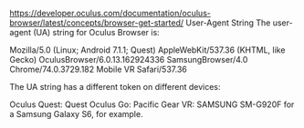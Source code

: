 https://developer.oculus.com/documentation/oculus-browser/latest/concepts/browser-get-started/
User-Agent String
The user-agent (UA) string for Oculus Browser is:

Mozilla/5.0 (Linux; Android 7.1.1; Quest)
AppleWebKit/537.36 (KHTML, like Gecko)
OculusBrowser/6.0.13.162924336
SamsungBrowser/4.0
Chrome/74.0.3729.182
Mobile VR
Safari/537.36

The UA string has a different token on different devices:

Oculus Quest: Quest
Oculus Go: Pacific
Gear VR: SAMSUNG SM-G920F for a Samsung Galaxy S6, for example.
